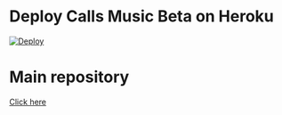# Deploy Calls Music Beta on Heroku

[![Deploy](https://www.herokucdn.com/deploy/button.svg)](https://heroku.com/deploy?template=https://github.com/Tievodj/callmusic/)

# Main repository

[Click here](https://github.com/callsmusic/callsmusic-2)
